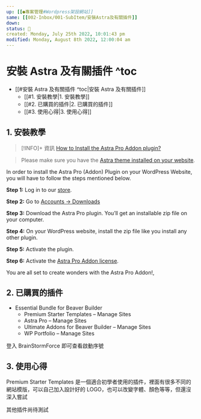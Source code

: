 ```yaml
---
up: [[●專案管理#Wordpress架設網站]]
same: [[002-Inbox/001-SubItem/安裝Astra及有關插件]]
down: 
status: 🌱
created: Monday, July 25th 2022, 10:01:43 pm
modified: Monday, August 8th 2022, 12:00:04 am
---
```

# 安裝 Astra 及有關插件 ^toc

- [[#安裝 Astra 及有關插件 ^toc|安裝 Astra 及有關插件]]
	- [[#1. 安裝教學|1. 安裝教學]]
	- [[#2. 已購買的插件|2. 已購買的插件]]
	- [[#3. 使用心得|3. 使用心得]]


## 1. 安裝教學

> [!INFO]+ 資訊
> [How to Install the Astra Pro Addon plugin?](https://wpastra.com/docs/how-to-install-astra-pro-addon-plugin/)

>Please make sure you have the [Astra theme installed on your website](https://wpastra.com/docs/how-to-install-astra-theme/).

In order to install the Astra Pro (Addon) Plugin on your WordPress Website, you will have to follow the steps mentioned below.

**Step 1:** Log in to our [store](https://store.brainstormforce.com/login).

**Step 2:** Go to [Accounts -> Downloads](https://store.brainstormforce.com/my-downloads/)

**Step 3:** Download the Astra Pro plugin. You’ll get an installable zip file on your computer.

**Step 4:** On your WordPress website, install the zip file like you install any other plugin.

**Step 5:** Activate the plugin.

**Step 6:** Activate the [Astra Pro Addon license](https://wpastra.com/docs/activate-astra-pro-addon-license/).

You are all set to create wonders with the Astra Pro Addon!,



## 2. 已購買的插件

- Essential Bundle for Beaver Builder
	- Premium Starter Templates – Manage Sites 
	- Astra Pro – Manage Sites
	- Ultimate Addons for Beaver Builder – Manage Sites
	- WP Portfolio – Manage Sites

登入 BrainStormForce 即可查看啟動序號

## 3. 使用心得

Premium Starter Templates 是一個適合初學者使用的插件，裡面有很多不同的網站模版，可以自己加入設計好的 LOGO，也可以改變字體、顏色等等，但還沒深入嘗試

其他插件尚待測試
